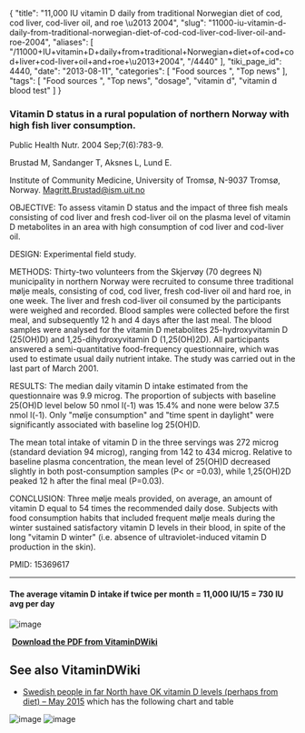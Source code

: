 {
    "title": "11,000 IU vitamin D daily from traditional Norwegian diet of cod, cod liver, cod-liver oil, and roe \u2013 2004",
    "slug": "11000-iu-vitamin-d-daily-from-traditional-norwegian-diet-of-cod-cod-liver-cod-liver-oil-and-roe-2004",
    "aliases": [
        "/11000+IU+vitamin+D+daily+from+traditional+Norwegian+diet+of+cod+cod+liver+cod-liver+oil+and+roe+\u2013+2004",
        "/4440"
    ],
    "tiki_page_id": 4440,
    "date": "2013-08-11",
    "categories": [
        "Food sources ",
        "Top news"
    ],
    "tags": [
        "Food sources ",
        "Top news",
        "dosage",
        "vitamin d",
        "vitamin d blood test"
    ]
}


### Vitamin D status in a rural population of northern Norway with high fish liver consumption.

Public Health Nutr. 2004 Sep;7(6):783-9.

Brustad M, Sandanger T, Aksnes L, Lund E.

Institute of Community Medicine, University of Tromsø, N-9037 Tromsø, Norway. Magritt.Brustad@ism.uit.no

OBJECTIVE: To assess vitamin D status and the impact of three fish meals consisting of cod liver and fresh cod-liver oil on the plasma level of vitamin D metabolites in an area with high consumption of cod liver and cod-liver oil.

DESIGN: Experimental field study.

METHODS: Thirty-two volunteers from the Skjervøy (70 degrees N) municipality in northern Norway were recruited to consume three traditional mølje meals, consisting of cod, cod liver, fresh cod-liver oil and hard roe, in one week. The liver and fresh cod-liver oil consumed by the participants were weighed and recorded. Blood samples were collected before the first meal, and subsequently 12 h and 4 days after the last meal. The blood samples were analysed for the vitamin D metabolites 25-hydroxyvitamin D (25(OH)D) and 1,25-dihydroxyvitamin D (1,25(OH)2D). All participants answered a semi-quantitative food-frequency questionnaire, which was used to estimate usual daily nutrient intake. The study was carried out in the last part of March 2001.

RESULTS: The median daily vitamin D intake estimated from the questionnaire was 9.9 microg. The proportion of subjects with baseline 25(OH)D level below 50 nmol l(-1) was 15.4% and none were below 37.5 nmol l(-1). Only "mølje consumption" and "time spent in daylight" were significantly associated with baseline log 25(OH)D. 

The mean total intake of vitamin D in the three servings was 272 microg (standard deviation 94 microg), ranging from 142 to 434 microg. Relative to baseline plasma concentration, the mean level of 25(OH)D decreased slightly in both post-consumption samples (P< or =0.03), while 1,25(OH)2D peaked 12 h after the final meal (P=0.03).

CONCLUSION: Three mølje meals provided, on average, an amount of vitamin D equal to 54 times the recommended daily dose. Subjects with food consumption habits that included frequent mølje meals during the winter sustained satisfactory vitamin D levels in their blood, in spite of the long "vitamin D winter" (i.e. absence of ultraviolet-induced vitamin D production in the skin).

PMID:     15369617

---

#### The average vitamin D intake if twice per month = 11,000 IU/15 = 730 IU avg per day

<img src="https://d378j1rmrlek7x.cloudfront.net/attachments/jpeg/cod-f4.jpg" alt="image">

 **<i class="fas fa-file-pdf" style="margin-right: 0.3em;"></i><a href="https://d378j1rmrlek7x.cloudfront.net/attachments/pdf/cod-diet.pdf">Download the PDF from VitaminDWiki</a>** 

## See also VitaminDWiki

* [Swedish people in far North have OK vitamin D levels (perhaps from diet) – May 2015](/tags/swedish-people-in-far-north-have-ok-vitamin-d-levels-perhaps-from-diet-may-2015.html) which has the following chart and table

<img src="https://d378j1rmrlek7x.cloudfront.net/attachments/jpeg/n-sweden.jpg" alt="image">
<img src="https://d378j1rmrlek7x.cloudfront.net/attachments/jpeg/n-europe-vitamin-d-levels.jpg" alt="image">